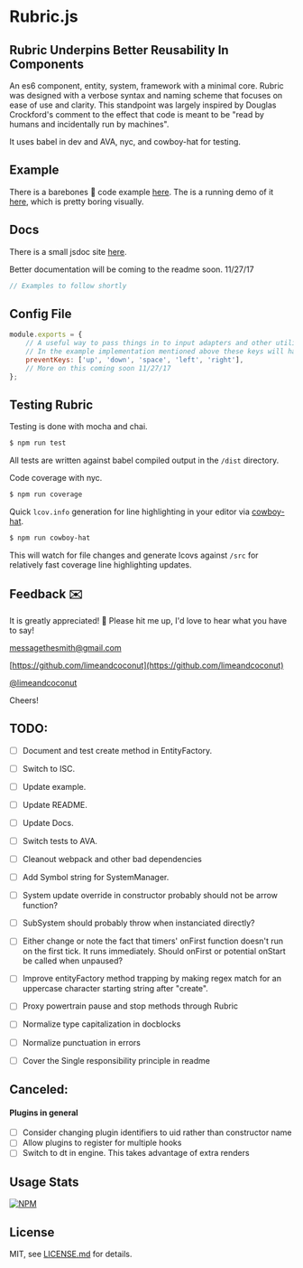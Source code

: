 # Rubric.js

## Rubric Underpins Better Reusability In Components

An es6 component, entity, system, framework with a minimal core. Rubric was designed with a verbose syntax and naming scheme that focuses on ease of use and clarity. This standpoint was largely inspired by Douglas Crockford's comment to the effect that code is meant to be "read by humans and incidentally run by machines".

It uses babel in dev and AVA, nyc, and cowboy-hat for testing.

## Example
There is a barebones 🍖  code example [here](https://github.com/limeandcoconut/rubric-example).
The is a running demo of it [here](http://rubric.thejacobsmith.com/), which is pretty boring visually.

## Docs

There is a small jsdoc site [here](http://docs.thejacobsmith.com/module-EntityManager.html).

Better documentation will be coming to the readme soon. 11/27/17

```js
// Examples to follow shortly
```

## Config File

```js
module.exports = {
    // A useful way to pass things in to input adapters and other utilities
    // In the example implementation mentioned above these keys will have preventDefault() called when they are pressed
    preventKeys: ['up', 'down', 'space', 'left', 'right'],
    // More on this coming soon 11/27/17
};

```

## Testing Rubric

Testing is done with mocha and chai.

```bash
$ npm run test
```

All tests are written against babel compiled output in the `/dist` directory.

Code coverage with nyc.

```bash
$ npm run coverage
```

Quick `lcov.info` generation for line highlighting in your editor via [cowboy-hat](https://www.npmjs.com/package/cowboy-hat).

```bash
$ npm run cowboy-hat
```

This will watch for file changes and generate lcovs against `/src` for relatively fast coverage line highlighting updates.

## Feedback ✉️
It is greatly appreciated! 🎉
Please hit me up, I'd love to hear what you have to say!

[messagethesmith@gmail.com](messagethesmith@gmail.com)

[https://github.com/limeandcoconut](https://github.com/limeandcoconut)

[@limeandcoconut](https://twitter.com/limeandcoconut)

Cheers!

## TODO:

- [ ] Document and test create method in EntityFactory.
- [ ] Switch to ISC.
- [ ] Update example.
- [ ] Update README.
- [ ] Update Docs.
- [ ] Switch tests to AVA.
- [ ] Cleanout webpack and other bad dependencies
- [ ] Add Symbol string for SystemManager.
- [ ] System update override in constructor probably should not be arrow function?
- [ ] SubSystem should probably throw when instanciated directly?
- [ ] Either change or note the fact that timers' onFirst function doesn't run on the first tick. It runs immediately. Should onFirst or potential onStart be called when unpaused?
- [ ] Improve entityFactory method trapping by making regex match for an uppercase character starting string after "create".

- [ ] Proxy powertrain pause and stop methods through Rubric
- [ ] Normalize type capitalization in docblocks
- [ ] Normalize punctuation in errors
- [ ] Cover the Single responsibility principle in readme

## Canceled:
#### Plugins in general
- [ ] Consider changing plugin identifiers to uid rather than constructor name
- [ ] Allow plugins to register for multiple hooks
- [ ] Switch to dt in engine. This takes advantage of extra renders

## Usage Stats

[![NPM](https://nodei.co/npm/rubricjs.png?downloads=true&downloadRank=true&stars=true)](https://nodei.co/npm/rubricjs/)

## License

MIT, see [LICENSE.md](http://github.com/limeandcoconut/rubricjs/blob/master/LICENSE.md) for details.
